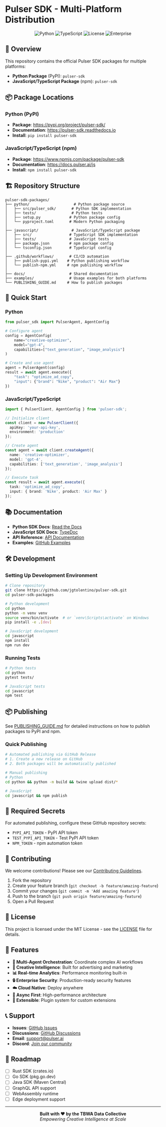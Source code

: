 # Pulser SDK - Multi-Platform Distribution

<div align="center">
  <img src="https://img.shields.io/badge/Python-3.8+-blue.svg" alt="Python" />
  <img src="https://img.shields.io/badge/TypeScript-Ready-blue.svg" alt="TypeScript" />
  <img src="https://img.shields.io/badge/License-MIT-green.svg" alt="License" />
  <img src="https://img.shields.io/badge/Platform-Enterprise-purple.svg" alt="Enterprise" />
</div>

## 🚀 Overview

This repository contains the official Pulser SDK packages for multiple platforms:

- **Python Package** (PyPI): `pulser-sdk`
- **JavaScript/TypeScript Package** (npm): `pulser-sdk`

## 📦 Package Locations

### Python (PyPI)
- **Package**: https://pypi.org/project/pulser-sdk/
- **Documentation**: https://pulser-sdk.readthedocs.io
- **Install**: `pip install pulser-sdk`

### JavaScript/TypeScript (npm)
- **Package**: https://www.npmjs.com/package/pulser-sdk
- **Documentation**: https://docs.pulser.ai/js
- **Install**: `npm install pulser-sdk`

## 🏗️ Repository Structure

```
pulser-sdk-packages/
├── python/                    # Python package source
│   ├── src/pulser_sdk/       # Python SDK implementation
│   ├── tests/                # Python tests
│   ├── setup.py             # Python package config
│   └── pyproject.toml       # Modern Python packaging
│
├── javascript/               # JavaScript/TypeScript package
│   ├── src/                 # TypeScript SDK implementation
│   ├── tests/               # JavaScript tests
│   ├── package.json         # npm package config
│   └── tsconfig.json        # TypeScript config
│
├── .github/workflows/       # CI/CD automation
│   ├── publish-pypi.yml    # Python publishing workflow
│   └── publish-npm.yml     # npm publishing workflow
│
├── docs/                    # Shared documentation
├── examples/                # Usage examples for both platforms
└── PUBLISHING_GUIDE.md     # How to publish packages
```

## 🚀 Quick Start

### Python
```python
from pulser_sdk import PulserAgent, AgentConfig

# Configure agent
config = AgentConfig(
    name="creative-optimizer",
    model="gpt-4",
    capabilities=["text_generation", "image_analysis"]
)

# Create and use agent
agent = PulserAgent(config)
result = await agent.execute({
    "task": "optimize_ad_copy",
    "input": {"brand": "Nike", "product": "Air Max"}
})
```

### JavaScript/TypeScript
```typescript
import { PulserClient, AgentConfig } from 'pulser-sdk';

// Initialize client
const client = new PulserClient({
  apiKey: 'your-api-key',
  environment: 'production'
});

// Create agent
const agent = await client.createAgent({
  name: 'creative-optimizer',
  model: 'gpt-4',
  capabilities: ['text_generation', 'image_analysis']
});

// Execute task
const result = await agent.execute({
  task: 'optimize_ad_copy',
  input: { brand: 'Nike', product: 'Air Max' }
});
```

## 📚 Documentation

- **Python SDK Docs**: [Read the Docs](https://pulser-sdk.readthedocs.io)
- **JavaScript SDK Docs**: [TypeDoc](https://docs.pulser.ai/js)
- **API Reference**: [API Documentation](https://api.pulser.ai/docs)
- **Examples**: [GitHub Examples](https://github.com/jgtolentino/pulser-sdk/tree/main/examples)

## 🛠️ Development

### Setting Up Development Environment

```bash
# Clone repository
git clone https://github.com/jgtolentino/pulser-sdk.git
cd pulser-sdk-packages

# Python development
cd python
python -m venv venv
source venv/bin/activate  # or `venv\Scripts\activate` on Windows
pip install -e .[dev]

# JavaScript development
cd javascript
npm install
npm run dev
```

### Running Tests

```bash
# Python tests
cd python
pytest tests/

# JavaScript tests
cd javascript
npm test
```

## 📦 Publishing

See [PUBLISHING_GUIDE.md](PUBLISHING_GUIDE.md) for detailed instructions on how to publish packages to PyPI and npm.

### Quick Publishing

```bash
# Automated publishing via GitHub Release
# 1. Create a new release on GitHub
# 2. Both packages will be automatically published

# Manual publishing
# Python
cd python && python -m build && twine upload dist/*

# JavaScript
cd javascript && npm publish
```

## 🔑 Required Secrets

For automated publishing, configure these GitHub repository secrets:

- `PYPI_API_TOKEN` - PyPI API token
- `TEST_PYPI_API_TOKEN` - Test PyPI API token
- `NPM_TOKEN` - npm automation token

## 🤝 Contributing

We welcome contributions! Please see our [Contributing Guidelines](CONTRIBUTING.md).

1. Fork the repository
2. Create your feature branch (`git checkout -b feature/amazing-feature`)
3. Commit your changes (`git commit -m 'Add amazing feature'`)
4. Push to the branch (`git push origin feature/amazing-feature`)
5. Open a Pull Request

## 📄 License

This project is licensed under the MIT License - see the [LICENSE](LICENSE) file for details.

## 🌟 Features

- **🤖 Multi-Agent Orchestration**: Coordinate complex AI workflows
- **🎯 Creative Intelligence**: Built for advertising and marketing
- **📊 Real-time Analytics**: Performance monitoring built-in
- **🔒 Enterprise Security**: Production-ready security features
- **☁️ Cloud Native**: Deploy anywhere
- **🔄 Async First**: High-performance architecture
- **🧩 Extensible**: Plugin system for custom extensions

## 📞 Support

- **Issues**: [GitHub Issues](https://github.com/jgtolentino/pulser-sdk/issues)
- **Discussions**: [GitHub Discussions](https://github.com/jgtolentino/pulser-sdk/discussions)
- **Email**: support@pulser.ai
- **Discord**: [Join our community](https://discord.gg/pulser)

## 🚀 Roadmap

- [ ] Rust SDK (crates.io)
- [ ] Go SDK (pkg.go.dev)
- [ ] Java SDK (Maven Central)
- [ ] GraphQL API support
- [ ] WebAssembly runtime
- [ ] Edge deployment support

---

<div align="center">
  <strong>Built with ❤️ by the TBWA Data Collective</strong>
  <br>
  <em>Empowering Creative Intelligence at Scale</em>
</div>